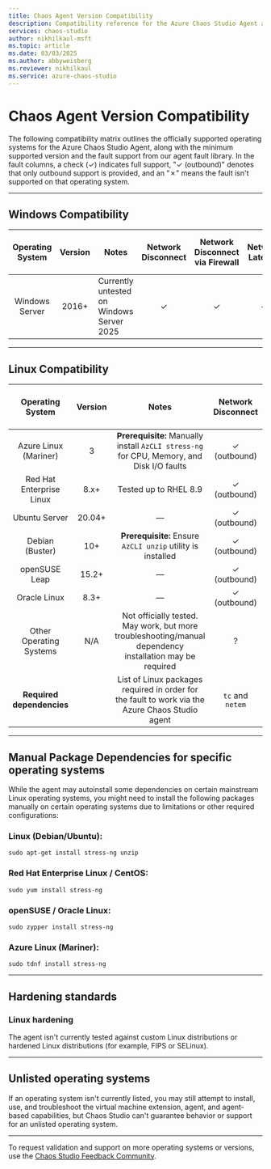 ```yaml
---
title: Chaos Agent Version Compatibility
description: Compatibility reference for the Azure Chaos Studio Agent across operating systems, fault differences, and package dependencies.
services: chaos-studio
author: nikhilkaul-msft
ms.topic: article
ms.date: 03/03/2025
ms.author: abbyweisberg
ms.reviewer: nikhilkaul
ms.service: azure-chaos-studio
---
```


# Chaos Agent Version Compatibility

The following compatibility matrix outlines the officially supported operating systems for the Azure Chaos Studio Agent, along with the minimum supported version and the fault support from our agent fault library. In the fault columns, a check (✓) indicates full support, "✓ (outbound)" denotes that only outbound support is provided, and an "✗" means the fault isn't supported on that operating system.

---

## Windows Compatibility

| Operating System | Version | Notes | Network Disconnect | Network Disconnect via Firewall | Network Latency | Network Packet Loss | Network Isolation | DNS Failure | CPU Pressure | Physical Memory Pressure | Virtual Memory Pressure | Disk IO Pressure | Stop Service | Kill Process | Pause Process | Time Change | Arbitrary Stress-ng Stressor |
|:----------------:|:-------:|-------|:------------------:|:-------------------------------:|:---------------:|:-------------------:|:-----------------:|:-----------:|:------------:|:------------------------:|:-----------------------:|:----------------:|:------------:|:------------:|:-------------:|:-----------:|:----------------------------:|
| Windows Server   | 2016+   | Currently untested on Windows Server 2025 | ✓ | ✓ | ✓ | ✓ | ✓ | ✓ | ✓ | ✓ | ✓ | ✓ | ✓ | ✓ | ✓ | ✓ | ✗ |

---

## Linux Compatibility

| Operating System          | Version | Notes                                                                                         | Network Disconnect | Network Disconnect via Firewall | Network Latency   | Network Packet Loss | Network Isolation | DNS Failure | CPU Pressure | Physical Memory Pressure | Virtual Memory Pressure | Linux Disk IO Pressure | Stop Service | Kill Process | Pause Process | Time Change | Arbitrary Stress-ng Stressor |
|:---------------------------:|:---------:|:-----------------------------------------------------------------------------------------------:|:--------------------:|:---------------------------------:|:-------------------:|:---------------------:|:-------------------:|:-------------:|:--------------:|:--------------------------:|:-------------------------:|:------------------------:|:--------------:|:--------------:|:---------------:|:-------------:|:------------------------------:|
| Azure Linux (Mariner)     | 3       | **Prerequisite:** Manually install `AzCLI stress-ng` for CPU, Memory, and Disk I/O faults    | ✓ (outbound)       | ✗                               | ✓ (outbound)      | ✓ (outbound)        | ✓ (outbound)      | ✗           | ✓            | ✓                        | ✗                       | ✓                      | ✓            | ✓            | ✓             | ✗           | ✓                            |
| Red Hat Enterprise Linux  | 8.x+    | Tested up to RHEL 8.9                                                                         | ✓ (outbound)       | ✗                               | ✓ (outbound)      | ✓ (outbound)        | ✓ (outbound)      | ✗           | ✓            | ✓                        | ✗                       | ✓                      | ✓            | ✓            | ✓             | ✗           | ✓                            |
| Ubuntu Server             | 20.04+  | —                                                                                             | ✓ (outbound)       | ✗                               | ✓ (outbound)      | ✓ (outbound)        | ✓ (outbound)      | ✗           | ✓            | ✓                        | ✗                       | ✓                      | ✓            | ✓            | ✓             | ✗           | ✓                            |
| Debian (Buster)           | 10+     | **Prerequisite:** Ensure `AzCLI unzip` utility is installed                                   | ✓ (outbound)       | ✗                               | ✓ (outbound)      | ✓ (outbound)        | ✓ (outbound)      | ✗           | ✓            | ✓                        | ✗                       | ✓                      | ✓            | ✓            | ✓             | ✗           | ✓                            |
| openSUSE Leap             | 15.2+   | —                                                                                             | ✓ (outbound)       | ✗                               | ✓ (outbound)      | ✓ (outbound)        | ✓ (outbound)      | ✗           | ✓            | ✓                        | ✗                       | ✓                      | ✓            | ✓            | ✓             | ✗           | ✓                            |
| Oracle Linux              | 8.3+    | —                                                                                             | ✓ (outbound)       | ✗                               | ✓ (outbound)      | ✓ (outbound)        | ✓ (outbound)      | ✗           | ✓            | ✓                        | ✗                       | ✓                      | ✓            | ✓            | ✓             | ✗           | ✓                            |
| Other Operating Systems   | N/A     | Not officially tested. May work, but more troubleshooting/manual dependency installation may be required | ?                  | ?                               | ?                 | ?                   | ?                 | ?           | ?            | ?                        | ?                       | ?                      | ?            | ?            | ?             | ?           | ?                            |
| **Required dependencies** |         | List of Linux packages required in order for the fault to work via the Azure Chaos Studio agent | `tc` and `netem`   | Unavailable on Linux            | `tc` and `netem`  | `tc` and `netem`    | `tc` and `netem`   | Unavailable on Linux | `stress-ng`  | `stress-ng`               | Unavailable on Linux     | `stress-ng`             | None         | None         | Unavailable on Linux | Unavailable on Linux | `stress-ng`                   |
---

## Manual Package Dependencies for specific operating systems

While the agent may autoinstall some dependencies on certain mainstream Linux operating systems, you might need to install the following packages manually on certain operating systems due to limitations or other required configurations:

### Linux (Debian/Ubuntu):

```sudo apt-get install stress-ng unzip```

### Red Hat Enterprise Linux / CentOS:
 

```sudo yum install stress-ng```


### openSUSE / Oracle Linux:
 

```sudo zypper install stress-ng```


### Azure Linux (Mariner):

```sudo tdnf install stress-ng```

---

## Hardening standards

### Linux hardening 

The agent isn't currently tested against custom Linux distributions or hardened Linux distributions (for example, FIPS or SELinux).

---
## Unlisted operating systems

If an operating system isn't currently listed, you may still attempt to install, use, and troubleshoot the virtual machine extension, agent, and agent-based capabilities, but Chaos Studio can't guarantee behavior or support for an unlisted operating system.

---
To request validation and support on more operating systems or versions, use the [Chaos Studio Feedback Community](https://aka.ms/ChaosStudioFeedback).
